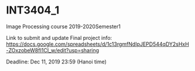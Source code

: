 # INT3404_1
Image Processing course 2019-2020Semester1

Link to submit and update Final project info:
https://docs.google.com/spreadsheets/d/1c13rgmfNdIpJEPD544qDY2sHxH-ZOxzobeW8fI1CI_w/edit?usp=sharing

Deadline: Dec 11, 2019 23:59 (Hanoi time)
